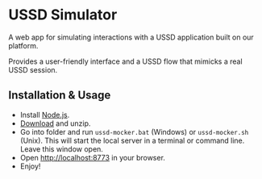 # USSD Simulator

A web app for simulating interactions with a USSD application built on our platform.

Provides a user-friendly interface and a USSD flow that mimicks a real USSD session.

## Installation & Usage

* Install [Node.js](http://nodejs.org).
* [Download](https://github.com/vortex-digital/mtn-ussd-simulator/archive/master.zip) and unzip.
* Go into folder and run `ussd-mocker.bat` (Windows) or `ussd-mocker.sh` (Unix). This will start the local server in a terminal or command line. Leave this window open.
* Open [http://localhost:8773](http://localhost:8773) in your browser.
* Enjoy!
